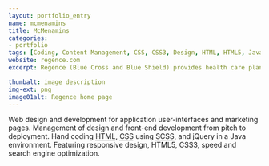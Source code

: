 ```yaml
---
layout: portfolio_entry
name: mcmenamins
title: McMenamins
categories:
- portfolio
tags: [Coding, Content Management, CSS, CSS3, Design, HTML, HTML5, Java, jQuery, PHP, Responsive, SASS/SCSS, Web Design, Wordpress]
website: regence.com
excerpt: Regence (Blue Cross and Blue Shield) provides health care plans for Oregon, Utah, and Idaho. The web site provides resources for all visitors and allows members to administer their plans.

thumbalt: image description
img-ext: png
image01alt: Regence home page
---
```

<p>Web design and development for application user-interfaces and marketing pages. Management of design and front-end development from pitch to deployment. Hand coding <abbr title="hyper text markup language">HTML</abbr>, <abbr title="cascading style sheets">CSS</abbr> using <abbr title="syntactic cascading style sheets">SCSS</abbr>, and jQuery in a Java environment. Featuring responsive design, HTML5, CSS3, speed and search engine optimization.</p>
